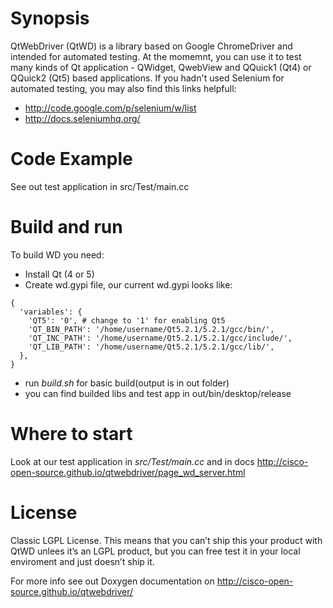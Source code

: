 # Synopsis
QtWebDriver (QtWD) is a library based on Google ChromeDriver and intended for automated testing. At the momemnt, you can use it to test many kinds of Qt application - QWidget, QwebView and QQuick1 (Qt4) or QQuick2 (Qt5) based applications. If you hadn't used Selenium for automated testing, you may also find this links helpfull:
* http://code.google.com/p/selenium/w/list
* http://docs.seleniumhq.org/
# Code Example
See out test application in src/Test/main.cc

# Build and run
To build WD you need:
* Install Qt (4 or 5)
* Create wd.gypi file, our current wd.gypi looks like: 
```
{
  'variables': {
    'QT5': '0', # change to '1' for enabling Qt5
    'QT_BIN_PATH': '/home/username/Qt5.2.1/5.2.1/gcc/bin/',
    'QT_INC_PATH': '/home/username/Qt5.2.1/5.2.1/gcc/include/',
    'QT_LIB_PATH': '/home/username/Qt5.2.1/5.2.1/gcc/lib/',
  },
}

```
* run *build.sh* for basic build(output is in out folder)
* you can find builded libs and test app in out/bin/desktop/release

# Where to start
Look at our test application in *src/Test/main.cc* and in docs http://cisco-open-source.github.io/qtwebdriver/page_wd_server.html

# License
Classic LGPL License. This means that you can’t ship this your product with QtWD unlees it’s an LGPL product, but you can free test it in your local enviroment and just doesn’t ship it.

For more info see out Doxygen documentation on http://cisco-open-source.github.io/qtwebdriver/
